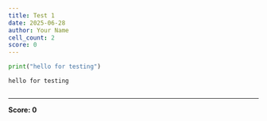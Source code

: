 ```yaml
---
title: Test 1
date: 2025-06-28
author: Your Name
cell_count: 2
score: 0
---
```


```python
print("hello for testing")
```

    hello for testing
    


```python

```


---
**Score: 0**